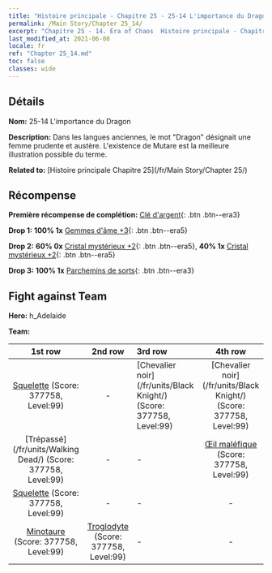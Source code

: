 ```yaml
---
title: "Histoire principale - Chapitre 25 - 25-14 L'importance du Dragon"
permalink: /Main Story/Chapter 25_14/
excerpt: "Chapitre 25 - 14. Era of Chaos  Histoire principale - Chapitre 25_14. 25-14 L'importance du Dragon"
last_modified_at: 2021-06-08
locale: fr
ref: "Chapter 25_14.md"
toc: false
classes: wide
---
```


## Détails

 **Nom:** 25-14 L'importance du Dragon

 **Description:** Dans les langues anciennes, le mot \"Dragon\" désignait une femme prudente et austère. L'existence de Mutare est la meilleure illustration possible du terme.

 **Related to:** [Histoire principale Chapitre 25](/fr/Main Story/Chapter 25/)

## Récompense

 **Première récompense de complétion:** [Clé d'argent](/ItemsFR/con_693/){: .btn .btn--era3}

 **Drop 1:** **100% 1x** [Gemmes d'âme +3](/ItemsFR/mat_86/){: .btn .btn--era5}

 **Drop 2:** **60% 0x** [Cristal mystérieux +2](/ItemsFR/mat_80/){: .btn .btn--era5}, **40% 1x** [Cristal mystérieux +2](/ItemsFR/mat_80/){: .btn .btn--era5}

 **Drop 3:** **100% 1x** [Parchemins de sorts](/ItemsFR/con_694/){: .btn .btn--era3}


## Fight against Team
 **Hero:** h_Adelaide

 **Team:**


  | 1st row | 2nd row | 3rd row | 4th row |
  |:----:|:----:|:----|:----:|
  | [Squelette](/fr/units/Skeleton/) (Score: 377758, Level:99)  | - | [Chevalier noir](/fr/units/Black Knight/) (Score: 377758, Level:99)  | [Chevalier noir](/fr/units/Black Knight/) (Score: 377758, Level:99)  |
  | [Trépassé](/fr/units/Walking Dead/) (Score: 377758, Level:99)  | - | - | [Œil maléfique](/fr/units/Beholder/) (Score: 377758, Level:99)  |
  | [Squelette](/fr/units/Skeleton/) (Score: 377758, Level:99)  | - | - | - |
  | [Minotaure](/fr/units/Minotaur/) (Score: 377758, Level:99)  | [Troglodyte](/fr/units/Troglodyte/) (Score: 377758, Level:99)  | - | - |


